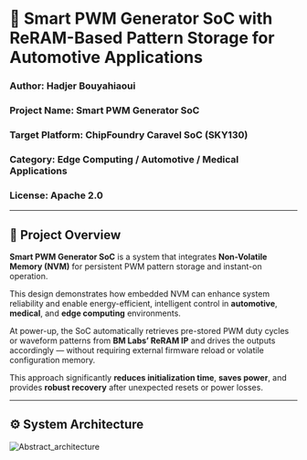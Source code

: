 # 🧩 Smart PWM Generator SoC with ReRAM-Based Pattern Storage for Automotive Applications 

### **Author:** Hadjer Bouyahiaoui   
### **Project Name:** Smart PWM Generator SoC  
### **Target Platform:** ChipFoundry Caravel SoC (SKY130)  
### **Category:** Edge Computing / Automotive / Medical Applications  
### **License:** Apache 2.0  

---

## 🧠 Project Overview

**Smart PWM Generator SoC** is a system that integrates **Non-Volatile Memory (NVM)** for persistent PWM pattern storage and instant-on operation.  

This design demonstrates how embedded NVM can enhance system reliability and enable energy-efficient, intelligent control in **automotive**, **medical**, and **edge computing** environments.  

At power-up, the SoC automatically retrieves pre-stored PWM duty cycles or waveform patterns from **BM Labs’ ReRAM IP** and drives the outputs accordingly — without requiring external firmware reload or volatile configuration memory.

This approach significantly **reduces initialization time**, **saves power**, and provides **robust recovery** after unexpected resets or power losses.

---

## ⚙️ System Architecture

![Abstract_architecture](../docs/smart_pwm_architecture.png)




